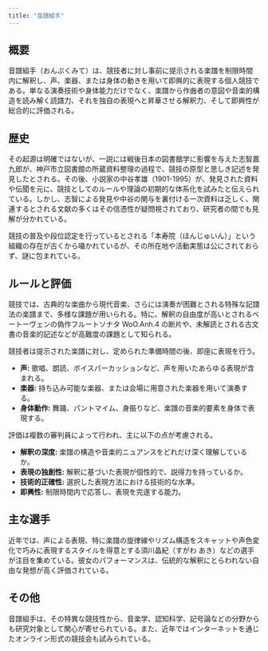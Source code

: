 ```yaml
---
title: "音譜組手"
---
```


## 概要
音譜組手（おんぷくみて）は、競技者に対し事前に提示される楽譜を制限時間内に解釈し、声、楽器、または身体の動きを用いて即興的に表現する個人競技である。単なる演奏技術や身体能力だけでなく、楽譜から作曲者の意図や音楽的構造を読み解く読譜力、それを独自の表現へと昇華させる解釈力、そして即興性が総合的に評価される。

## 歴史
その起源は明確ではないが、一説には戦後日本の図書館学に影響を与えた志智嘉九郎が、神戸市立図書館の所蔵資料整理の過程で、競技の原型と思しき記述を発見したとされる。その後、小説家の中谷孝雄（1901-1995）が、発見された資料や伝聞を元に、競技としてのルールや理論の初期的な体系化を試みたと伝えられている。しかし、志智による発見や中谷の関与を裏付ける一次資料は乏しく、関連するとされる文献の多くはその信憑性が疑問視されており、研究者の間でも見解が分かれている。

競技の普及や段位認定を行っているとされる「本寿院（ほんじゅいん）」という組織の存在が古くから囁かれているが、その所在地や活動実態は公にされておらず、謎に包まれている。

## ルールと評価
競技では、古典的な楽曲から現代音楽、さらには演奏が困難とされる特殊な記譜法の楽譜まで、多様な課題が用いられる。特に、解釈の自由度が高いとされるベートーヴェンの偽作フルートソナタ WoO.Anh.4 の断片や、未解読とされる古文書の音楽的記述などが高難度の課題として知られる。

競技者は提示された楽譜に対し、定められた準備時間の後、即座に表現を行う。
*   **声:** 歌唱、朗読、ボイスパーカッションなど、声を用いたあらゆる表現が含まれる。
*   **楽器:** 持ち込み可能な楽器、または会場に用意された楽器を用いて演奏する。
*   **身体動作:** 舞踊、パントマイム、身振りなど、楽譜の音楽的要素を身体で表現する。

評価は複数の審判員によって行われ、主に以下の点が考慮される。
*   **解釈の深度:** 楽譜の構造や音楽的ニュアンスをどれだけ深く理解しているか。
*   **表現の独創性:** 解釈に基づいた表現が個性的で、説得力を持っているか。
*   **技術的正確性:** 選択した表現方法における技術的な水準。
*   **即興性:** 制限時間内で応答し、表現を完遂する能力。

## 主な選手
近年では、声による表現、特に楽譜の旋律線やリズム構造をスキャットや声色変化で巧みに表現するスタイルを得意とする須川晶紀（すがわ あき）などの選手が注目を集めている。彼女のパフォーマンスは、伝統的な解釈にとらわれない自由な発想が高く評価されている。

## その他
音譜組手は、その特異な競技性から、音楽学、認知科学、記号論などの分野からも研究対象として関心が寄せられている。また、近年ではインターネットを通じたオンライン形式の競技会も試みられている。